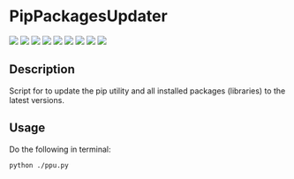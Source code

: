 # PipPackagesUpdater

[![](https://img.shields.io/badge/written_on-Python-%233776AB.svg?logo=python)](https://github.com/Zalexanninev15/PipPackagesUpdater)
[![](https://img.shields.io/badge/release-v1.0.2--1-blue.svg)](https://github.com/Zalexanninev15/PipPackagesUpdater)
[![](https://img.shields.io/github/last-commit/Zalexanninev15/PipPackagesUpdater.svg)](https://github.com/Zalexanninev15/PipPackagesUpdater/commits/main)
[![](https://img.shields.io/github/stars/Zalexanninev15/PipPackagesUpdater.svg)](https://github.com/Zalexanninev15/PipPackagesUpdater/stargazers)
[![](https://img.shields.io/github/forks/Zalexanninev15/PipPackagesUpdater.svg)](https://github.com/Zalexanninev15/PipPackagesUpdater/network/members)
[![](https://img.shields.io/github/issues/Zalexanninev15/PipPackagesUpdater.svg)](https://github.com/Zalexanninev15/PipPackagesUpdater/issues?q=is%3Aopen+is%3Aissue)
[![](https://img.shields.io/github/issues-closed/Zalexanninev15/PipPackagesUpdater.svg)](https://github.com/Zalexanninev15/PipPackagesUpdater/issues?q=is%3Aissue+is%3Aclosed)
[![](https://img.shields.io/badge/license-GPLv3-ligthgreen.svg)](LICENSE)
[![](https://img.shields.io/badge/Donate-FFDD00.svg?logo=buymeacoffee&logoColor=black)](https://z15.neocities.org/donate)

## Description

Script for to update the pip utility and all installed packages (libraries) to the latest versions.

## Usage

Do the following in terminal:

```bash
python ./ppu.py
```